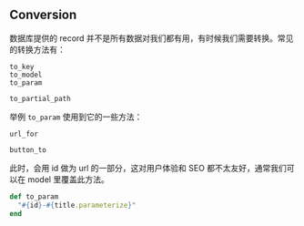 ## Conversion

数据库提供的 record 并不是所有数据对我们都有用，有时候我们需要转换。常见的转换方法有：

```
to_key
to_model
to_param

to_partial_path
```

举例 `to_param`
使用到它的一些方法：

```
url_for

button_to
```

此时，会用 id 做为 url 的一部分，这对用户体验和 SEO 都不太友好，通常我们可以在 model 里覆盖此方法。

```ruby
def to_param
  "#{id}-#{title.parameterize}"
end
```
